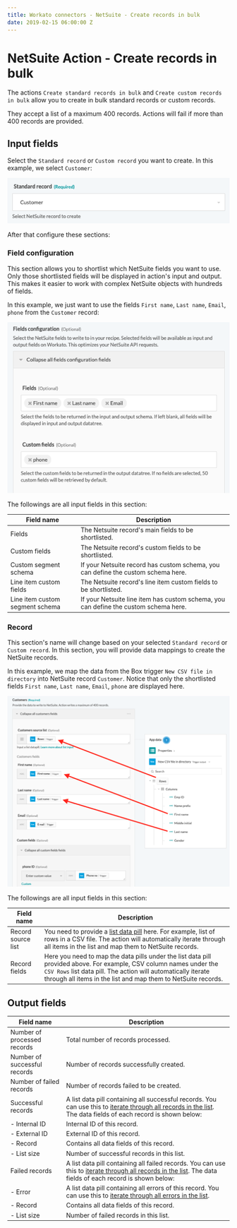 ```yaml
---
title: Workato connectors - NetSuite - Create records in bulk
date: 2019-02-15 06:00:00 Z
---
```


# NetSuite Action - Create records in bulk

The actions `Create standard records in bulk` and `Create custom records in bulk` allow you to create in bulk standard records or custom records.

They accept a list of a maximum 400 records. Actions will fail if more than 400 records are provided.

## Input fields
Select the `Standard record` or `Custom record` you want to create. In this example, we select `Customer`:

![Select Netsuite record](/assets/images/connectors/netsuite/standard-record.png)

After that configure these sections:

### Field configuration
This section allows you to shortlist which NetSuite fields you want to use. Only those shortlisted fields will be displayed in action's input and output. This makes it easier to work with complex NetSuite objects with hundreds of fields.

In this example, we just want to use the fields `First name`, `Last name`, `Email`, `phone` from the `Customer` record:

![Field configuration](/assets/images/connectors/netsuite/field-config.png)

The followings are all input fields in this section:

| Field name | Description |
|---|---|
| Fields | The Netsuite record's main fields to be shortlisted. |
| Custom fields | The Netsuite record's custom fields to be shortlisted. |
| Custom segment schema | If your Netsuite record has custom schema, you can define the custom schema here. |
| Line item custom fields | The Netsuite record's line item custom fields to be shortlisted. |
| Line item custom segment schema | If your Netsuite line item has custom schema, you can define the custom schema here. |

### Record
This section's name will change based on your selected `Standard record` or `Custom record`. In this section, you will provide data mappings to create the NetSuite records.

In this example, we map the data from the Box trigger `New CSV file in directory` into NetSuite record `Customer`. Notice that only the shortlisted fields `First name`, `Last name`, `Email`, `phone` are displayed here.

![Field mappings](/assets/images/connectors/netsuite/batch-mapping.png)

The followings are all input fields in this section:

| Field name | Description |
|---|---|
| Record source list | You need to provide a [list data pill](https://docs.workato.com/features/list-management.html) here. For example, list of rows in a CSV file. The action will automatically iterate through all items in the list and map them to NetSuite records. |
| Record fields | Here you need to map the data pills under the list data pill provided above. For example, CSV column names under the `CSV Rows` list data pill. The action will automatically iterate through all items in the list and map them to NetSuite records. |

## Output fields

| Field name | Description |
|---|---|
| Number of processed records | Total number of records processed. |
| Number of successful records | Number of records successfully created. |
| Number of failed records | Number of records failed to be created. |
| Successful records | A list data pill containing all successful records. You can use this to [iterate through all records in the list](https://docs.workato.com/features/list-management.html). The data fields of each record is shown below: |
| - Internal ID | Internal ID of this record. |
| - External ID | External ID of this record. |
| - Record | Contains all data fields of this record. |
| - List size | Number of successful records in this list. |
| Failed records | A list data pill containing all failed records. You can use this to [iterate through all records in the list](https://docs.workato.com/features/list-management.html). The data fields of each record is shown below: |
| - Error | A list data pill containing all errors of this record. You can use this to [iterate through all errors in the list](https://docs.workato.com/features/list-management.html). |
| - Record | Contains all data fields of this record.  |
| - List size | Number of failed records in this list. |
